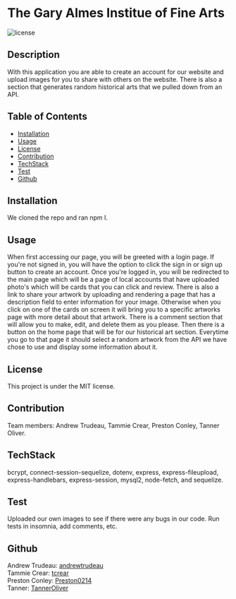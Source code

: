 # The Gary Almes Institue of Fine Arts

![license](https://img.shields.io/badge/license-MIT-red)

## Description

With this application you are able to create an account for our website and upload images for you to share with others on the website. There is also a section that generates random historical arts that we pulled down from an API.

## Table of Contents

- [Installation](#installation)
- [Usage](#usage)
- [License](#license)
- [Contribution](#contribution)
- [TechStack](#techstack)
- [Test](#test)
- [Github](#github)

## Installation

We cloned the repo and ran npm I.

## Usage

When first accessing our page, you will be greeted with a login page. If you're not signed in, you will have the option to click the sign in or sign up button to create an account. Once you're logged in, you will be redirected to the main page which will be a page of local accounts that have uploaded photo's which will be cards that you can click and review. There is also a link to share your artwork by uploading and rendering a page that has a description field to enter information for your image. Otherwise when you click on one of the cards on screen it will bring you to a specific artworks page with more detail about that artwork. There is a comment section that will allow you to make, edit, and delete them as you please. Then there is a button on the home page that will be for our historical art section. Everytime you go to that page it should select a random artwork from the API we have chose to use and display some information about it.

## License

This project is under the MIT license.

## Contribution

Team members: Andrew Trudeau, Tammie Crear, Preston Conley, Tanner Oliver.

## TechStack

bcrypt, 
connect-session-sequelize, 
dotenv, 
express, 
express-fileupload, 
express-handlebars, 
express-session, 
mysql2, 
node-fetch, and 
sequelize.

## Test

Uploaded our own images to see if there were any bugs in our code. Run tests in insomnia, add comments, etc.

## Github

Andrew Trudeau: [andrewtrudeau](https://github.com/andrewtrudeau)  
Tammie Crear: [tcrear](https://github.com/tcrear)  
Preston Conley: [Preston0214](https://github.com/Preston0214)  
Tanner: [TannerOliver](https://github.com/TannerOliver)
